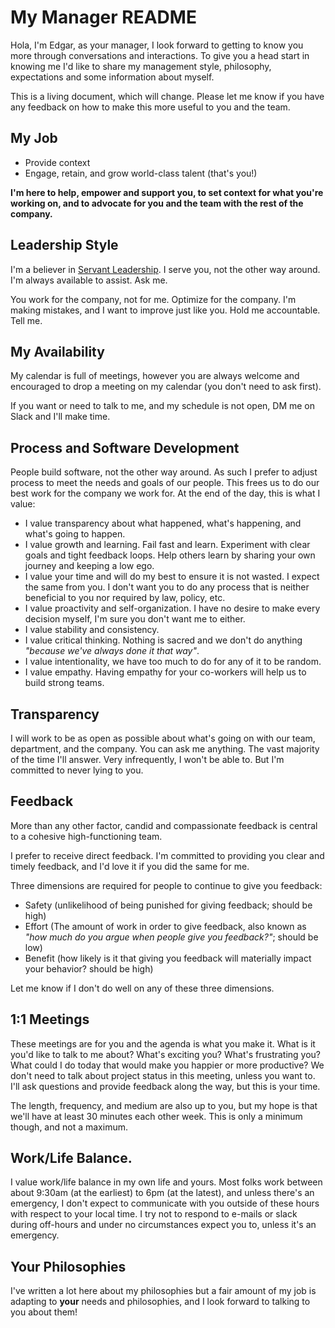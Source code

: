 # My Manager README

Hola, I'm Edgar, as your manager, I look forward to getting to know you more through conversations and interactions. To give you a head start in knowing me I'd like to share my management style, philosophy, expectations and some information about myself.

This is a living document, which will change. Please let me know if you have any feedback on how to make this more useful to you and the team. 

## My Job

* Provide context
* Engage, retain, and grow world-class talent (that's you!)

**I'm here to help, empower and support you, to set context for what you're working on, and to advocate for you and the team with the rest of the company.**


## Leadership Style

I'm a believer in [Servant Leadership](https://en.wikipedia.org/wiki/Servant_leadership). I serve you, not the other way around. I'm always available to assist. Ask me.

You work for the company, not for me. Optimize for the company. I'm making mistakes, and I want to improve just like you. Hold me accountable. Tell me.

## My Availability

My calendar is full of meetings, however you are always welcome and encouraged to drop a meeting on my calendar (you don't need to ask first).

If you want or need to talk to me, and my schedule is not open, DM me on Slack and I'll make time.

## Process and Software Development

People build software, not the other way around. As such I prefer to adjust process to meet the needs and goals of our people. This frees us to do our best work for the company we work for. At the end of the day, this is what I value:

* I value transparency about what happened, what's happening, and what's going to happen.
* I value growth and learning. Fail fast and learn. Experiment with clear goals and tight feedback loops. Help others learn by sharing your own journey and keeping a low ego.
* I value your time and will do my best to ensure it is not wasted. I expect the same from you. I don't want you to do any process that is neither beneficial to you nor required by law, policy, etc.
* I value proactivity and self-organization. I have no desire to make every decision myself, I'm sure you don't want me to either.
* I value stability and consistency.
* I value critical thinking. Nothing is sacred and we don't do anything *"because we've always done it that way"*.
* I value intentionality, we have too much to do for any of it to be random.
* I value empathy. Having empathy for your co-workers will help us to build strong teams.

## Transparency

I will work to be as open as possible about what's going on with our team, department, and the company. You can ask me anything. The vast majority of the time I'll answer. Very infrequently, I won't be able to. But I'm committed to never lying to you.

## Feedback

More than any other factor, candid and compassionate feedback is central to a cohesive high-functioning team.

I prefer to receive direct feedback. I'm committed to providing you clear and timely feedback, and I'd love it if you did the same for me. 

Three dimensions are required for people to continue to give you feedback:

* Safety (unlikelihood of being punished for giving feedback; should be high)
* Effort (The amount of work in order to give feedback, also known as *"how much do you argue when people give you feedback?"*; should be low)
* Benefit (how likely is it that giving you feedback will materially impact your behavior? should be high)

Let me know if I don't do well on any of these three dimensions.

## 1:1 Meetings

These meetings are for you and the agenda is what you make it. What is it you'd like to talk to me about? What's exciting you? What's frustrating you? What could I do today that would make you happier or more productive? We don't need to talk about project status in this meeting, unless you want to. I'll ask questions and provide feedback along the way, but this is your time.

The length, frequency, and medium are also up to you, but my hope is that we'll have at least 30 minutes each other week. This is only a minimum though, and not a maximum. 

## Work/Life Balance.

I value work/life balance in my own life and yours. Most folks work between about 9:30am (at the earliest) to 6pm (at the latest), and unless there's an emergency, I don't expect to communicate with you outside of these hours with respect to your local time. I try not to respond to e-mails or slack during off-hours and under no circumstances expect you to, unless it's an emergency.

## Your Philosophies

I've written a lot here about my philosophies but a fair amount of my job is adapting to **your** needs and philosophies, and I look forward to talking to you about them!

